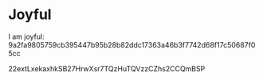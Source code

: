 # Joyful

I am joyful: 9a2fa9805759cb395447b95b28b82ddc17363a46b3f7742d68f17c50687f05cc


22extLxekaxhkSB27HrwXsr7TQzHuTQVzzCZhs2CCQmBSP